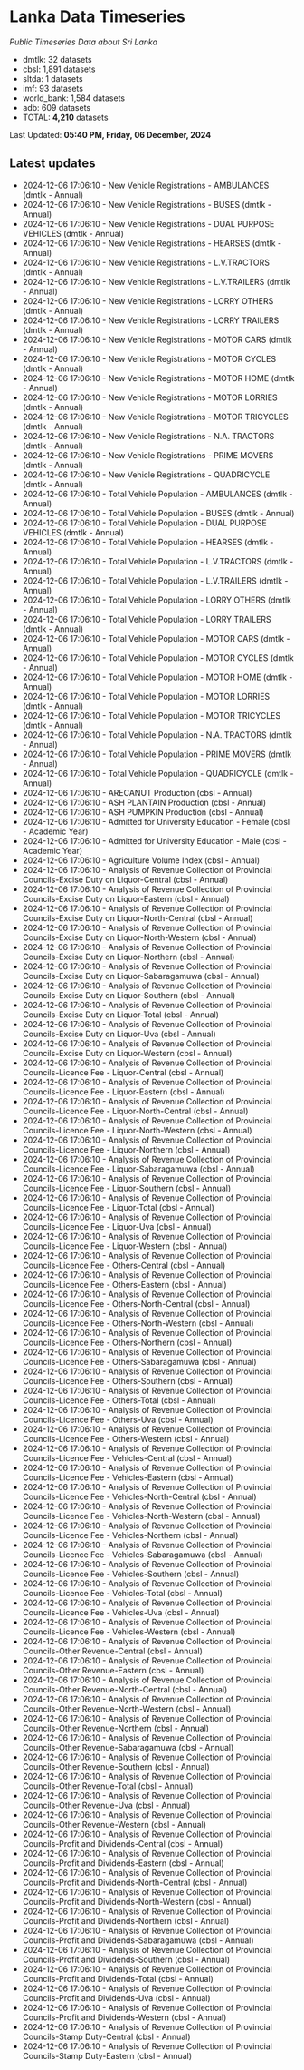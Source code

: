 # Lanka Data Timeseries
*Public Timeseries Data about Sri Lanka*

* dmtlk: 32 datasets
* cbsl: 1,891 datasets
* sltda: 1 datasets
* imf: 93 datasets
* world_bank: 1,584 datasets
* adb: 609 datasets
* TOTAL: **4,210** datasets

Last Updated: **05:40 PM, Friday, 06 December, 2024**

## Latest updates

* 2024-12-06 17:06:10 - New Vehicle Registrations - AMBULANCES (dmtlk - Annual)
* 2024-12-06 17:06:10 - New Vehicle Registrations - BUSES (dmtlk - Annual)
* 2024-12-06 17:06:10 - New Vehicle Registrations - DUAL PURPOSE VEHICLES (dmtlk - Annual)
* 2024-12-06 17:06:10 - New Vehicle Registrations - HEARSES (dmtlk - Annual)
* 2024-12-06 17:06:10 - New Vehicle Registrations - L.V.TRACTORS (dmtlk - Annual)
* 2024-12-06 17:06:10 - New Vehicle Registrations - L.V.TRAILERS (dmtlk - Annual)
* 2024-12-06 17:06:10 - New Vehicle Registrations - LORRY OTHERS (dmtlk - Annual)
* 2024-12-06 17:06:10 - New Vehicle Registrations - LORRY TRAILERS (dmtlk - Annual)
* 2024-12-06 17:06:10 - New Vehicle Registrations - MOTOR CARS (dmtlk - Annual)
* 2024-12-06 17:06:10 - New Vehicle Registrations - MOTOR CYCLES (dmtlk - Annual)
* 2024-12-06 17:06:10 - New Vehicle Registrations - MOTOR HOME (dmtlk - Annual)
* 2024-12-06 17:06:10 - New Vehicle Registrations - MOTOR LORRIES (dmtlk - Annual)
* 2024-12-06 17:06:10 - New Vehicle Registrations - MOTOR TRICYCLES (dmtlk - Annual)
* 2024-12-06 17:06:10 - New Vehicle Registrations - N.A. TRACTORS (dmtlk - Annual)
* 2024-12-06 17:06:10 - New Vehicle Registrations - PRIME MOVERS (dmtlk - Annual)
* 2024-12-06 17:06:10 - New Vehicle Registrations - QUADRICYCLE (dmtlk - Annual)
* 2024-12-06 17:06:10 - Total Vehicle Population - AMBULANCES (dmtlk - Annual)
* 2024-12-06 17:06:10 - Total Vehicle Population - BUSES (dmtlk - Annual)
* 2024-12-06 17:06:10 - Total Vehicle Population - DUAL PURPOSE VEHICLES (dmtlk - Annual)
* 2024-12-06 17:06:10 - Total Vehicle Population - HEARSES (dmtlk - Annual)
* 2024-12-06 17:06:10 - Total Vehicle Population - L.V.TRACTORS (dmtlk - Annual)
* 2024-12-06 17:06:10 - Total Vehicle Population - L.V.TRAILERS (dmtlk - Annual)
* 2024-12-06 17:06:10 - Total Vehicle Population - LORRY OTHERS (dmtlk - Annual)
* 2024-12-06 17:06:10 - Total Vehicle Population - LORRY TRAILERS (dmtlk - Annual)
* 2024-12-06 17:06:10 - Total Vehicle Population - MOTOR CARS (dmtlk - Annual)
* 2024-12-06 17:06:10 - Total Vehicle Population - MOTOR CYCLES (dmtlk - Annual)
* 2024-12-06 17:06:10 - Total Vehicle Population - MOTOR HOME (dmtlk - Annual)
* 2024-12-06 17:06:10 - Total Vehicle Population - MOTOR LORRIES (dmtlk - Annual)
* 2024-12-06 17:06:10 - Total Vehicle Population - MOTOR TRICYCLES (dmtlk - Annual)
* 2024-12-06 17:06:10 - Total Vehicle Population - N.A. TRACTORS (dmtlk - Annual)
* 2024-12-06 17:06:10 - Total Vehicle Population - PRIME MOVERS (dmtlk - Annual)
* 2024-12-06 17:06:10 - Total Vehicle Population - QUADRICYCLE (dmtlk - Annual)
* 2024-12-06 17:06:10 - ARECANUT Production (cbsl - Annual)
* 2024-12-06 17:06:10 - ASH PLANTAIN Production (cbsl - Annual)
* 2024-12-06 17:06:10 - ASH PUMPKIN Production (cbsl - Annual)
* 2024-12-06 17:06:10 - Admitted for University Education - Female (cbsl - Academic Year)
* 2024-12-06 17:06:10 - Admitted for University Education - Male (cbsl - Academic Year)
* 2024-12-06 17:06:10 - Agriculture Volume Index (cbsl - Annual)
* 2024-12-06 17:06:10 - Analysis of Revenue Collection of Provincial Councils-Excise Duty on Liquor-Central (cbsl - Annual)
* 2024-12-06 17:06:10 - Analysis of Revenue Collection of Provincial Councils-Excise Duty on Liquor-Eastern (cbsl - Annual)
* 2024-12-06 17:06:10 - Analysis of Revenue Collection of Provincial Councils-Excise Duty on Liquor-North-Central (cbsl - Annual)
* 2024-12-06 17:06:10 - Analysis of Revenue Collection of Provincial Councils-Excise Duty on Liquor-North-Western (cbsl - Annual)
* 2024-12-06 17:06:10 - Analysis of Revenue Collection of Provincial Councils-Excise Duty on Liquor-Northern (cbsl - Annual)
* 2024-12-06 17:06:10 - Analysis of Revenue Collection of Provincial Councils-Excise Duty on Liquor-Sabaragamuwa (cbsl - Annual)
* 2024-12-06 17:06:10 - Analysis of Revenue Collection of Provincial Councils-Excise Duty on Liquor-Southern (cbsl - Annual)
* 2024-12-06 17:06:10 - Analysis of Revenue Collection of Provincial Councils-Excise Duty on Liquor-Total (cbsl - Annual)
* 2024-12-06 17:06:10 - Analysis of Revenue Collection of Provincial Councils-Excise Duty on Liquor-Uva (cbsl - Annual)
* 2024-12-06 17:06:10 - Analysis of Revenue Collection of Provincial Councils-Excise Duty on Liquor-Western (cbsl - Annual)
* 2024-12-06 17:06:10 - Analysis of Revenue Collection of Provincial Councils-Licence Fee - Liquor-Central (cbsl - Annual)
* 2024-12-06 17:06:10 - Analysis of Revenue Collection of Provincial Councils-Licence Fee - Liquor-Eastern (cbsl - Annual)
* 2024-12-06 17:06:10 - Analysis of Revenue Collection of Provincial Councils-Licence Fee - Liquor-North-Central (cbsl - Annual)
* 2024-12-06 17:06:10 - Analysis of Revenue Collection of Provincial Councils-Licence Fee - Liquor-North-Western (cbsl - Annual)
* 2024-12-06 17:06:10 - Analysis of Revenue Collection of Provincial Councils-Licence Fee - Liquor-Northern (cbsl - Annual)
* 2024-12-06 17:06:10 - Analysis of Revenue Collection of Provincial Councils-Licence Fee - Liquor-Sabaragamuwa (cbsl - Annual)
* 2024-12-06 17:06:10 - Analysis of Revenue Collection of Provincial Councils-Licence Fee - Liquor-Southern (cbsl - Annual)
* 2024-12-06 17:06:10 - Analysis of Revenue Collection of Provincial Councils-Licence Fee - Liquor-Total (cbsl - Annual)
* 2024-12-06 17:06:10 - Analysis of Revenue Collection of Provincial Councils-Licence Fee - Liquor-Uva (cbsl - Annual)
* 2024-12-06 17:06:10 - Analysis of Revenue Collection of Provincial Councils-Licence Fee - Liquor-Western (cbsl - Annual)
* 2024-12-06 17:06:10 - Analysis of Revenue Collection of Provincial Councils-Licence Fee - Others-Central (cbsl - Annual)
* 2024-12-06 17:06:10 - Analysis of Revenue Collection of Provincial Councils-Licence Fee - Others-Eastern (cbsl - Annual)
* 2024-12-06 17:06:10 - Analysis of Revenue Collection of Provincial Councils-Licence Fee - Others-North-Central (cbsl - Annual)
* 2024-12-06 17:06:10 - Analysis of Revenue Collection of Provincial Councils-Licence Fee - Others-North-Western (cbsl - Annual)
* 2024-12-06 17:06:10 - Analysis of Revenue Collection of Provincial Councils-Licence Fee - Others-Northern (cbsl - Annual)
* 2024-12-06 17:06:10 - Analysis of Revenue Collection of Provincial Councils-Licence Fee - Others-Sabaragamuwa (cbsl - Annual)
* 2024-12-06 17:06:10 - Analysis of Revenue Collection of Provincial Councils-Licence Fee - Others-Southern (cbsl - Annual)
* 2024-12-06 17:06:10 - Analysis of Revenue Collection of Provincial Councils-Licence Fee - Others-Total (cbsl - Annual)
* 2024-12-06 17:06:10 - Analysis of Revenue Collection of Provincial Councils-Licence Fee - Others-Uva (cbsl - Annual)
* 2024-12-06 17:06:10 - Analysis of Revenue Collection of Provincial Councils-Licence Fee - Others-Western (cbsl - Annual)
* 2024-12-06 17:06:10 - Analysis of Revenue Collection of Provincial Councils-Licence Fee - Vehicles-Central (cbsl - Annual)
* 2024-12-06 17:06:10 - Analysis of Revenue Collection of Provincial Councils-Licence Fee - Vehicles-Eastern (cbsl - Annual)
* 2024-12-06 17:06:10 - Analysis of Revenue Collection of Provincial Councils-Licence Fee - Vehicles-North-Central (cbsl - Annual)
* 2024-12-06 17:06:10 - Analysis of Revenue Collection of Provincial Councils-Licence Fee - Vehicles-North-Western (cbsl - Annual)
* 2024-12-06 17:06:10 - Analysis of Revenue Collection of Provincial Councils-Licence Fee - Vehicles-Northern (cbsl - Annual)
* 2024-12-06 17:06:10 - Analysis of Revenue Collection of Provincial Councils-Licence Fee - Vehicles-Sabaragamuwa (cbsl - Annual)
* 2024-12-06 17:06:10 - Analysis of Revenue Collection of Provincial Councils-Licence Fee - Vehicles-Southern (cbsl - Annual)
* 2024-12-06 17:06:10 - Analysis of Revenue Collection of Provincial Councils-Licence Fee - Vehicles-Total (cbsl - Annual)
* 2024-12-06 17:06:10 - Analysis of Revenue Collection of Provincial Councils-Licence Fee - Vehicles-Uva (cbsl - Annual)
* 2024-12-06 17:06:10 - Analysis of Revenue Collection of Provincial Councils-Licence Fee - Vehicles-Western (cbsl - Annual)
* 2024-12-06 17:06:10 - Analysis of Revenue Collection of Provincial Councils-Other Revenue-Central (cbsl - Annual)
* 2024-12-06 17:06:10 - Analysis of Revenue Collection of Provincial Councils-Other Revenue-Eastern (cbsl - Annual)
* 2024-12-06 17:06:10 - Analysis of Revenue Collection of Provincial Councils-Other Revenue-North-Central (cbsl - Annual)
* 2024-12-06 17:06:10 - Analysis of Revenue Collection of Provincial Councils-Other Revenue-North-Western (cbsl - Annual)
* 2024-12-06 17:06:10 - Analysis of Revenue Collection of Provincial Councils-Other Revenue-Northern (cbsl - Annual)
* 2024-12-06 17:06:10 - Analysis of Revenue Collection of Provincial Councils-Other Revenue-Sabaragamuwa (cbsl - Annual)
* 2024-12-06 17:06:10 - Analysis of Revenue Collection of Provincial Councils-Other Revenue-Southern (cbsl - Annual)
* 2024-12-06 17:06:10 - Analysis of Revenue Collection of Provincial Councils-Other Revenue-Total (cbsl - Annual)
* 2024-12-06 17:06:10 - Analysis of Revenue Collection of Provincial Councils-Other Revenue-Uva (cbsl - Annual)
* 2024-12-06 17:06:10 - Analysis of Revenue Collection of Provincial Councils-Other Revenue-Western (cbsl - Annual)
* 2024-12-06 17:06:10 - Analysis of Revenue Collection of Provincial Councils-Profit and Dividends-Central (cbsl - Annual)
* 2024-12-06 17:06:10 - Analysis of Revenue Collection of Provincial Councils-Profit and Dividends-Eastern (cbsl - Annual)
* 2024-12-06 17:06:10 - Analysis of Revenue Collection of Provincial Councils-Profit and Dividends-North-Central (cbsl - Annual)
* 2024-12-06 17:06:10 - Analysis of Revenue Collection of Provincial Councils-Profit and Dividends-North-Western (cbsl - Annual)
* 2024-12-06 17:06:10 - Analysis of Revenue Collection of Provincial Councils-Profit and Dividends-Northern (cbsl - Annual)
* 2024-12-06 17:06:10 - Analysis of Revenue Collection of Provincial Councils-Profit and Dividends-Sabaragamuwa (cbsl - Annual)
* 2024-12-06 17:06:10 - Analysis of Revenue Collection of Provincial Councils-Profit and Dividends-Southern (cbsl - Annual)
* 2024-12-06 17:06:10 - Analysis of Revenue Collection of Provincial Councils-Profit and Dividends-Total (cbsl - Annual)
* 2024-12-06 17:06:10 - Analysis of Revenue Collection of Provincial Councils-Profit and Dividends-Uva (cbsl - Annual)
* 2024-12-06 17:06:10 - Analysis of Revenue Collection of Provincial Councils-Profit and Dividends-Western (cbsl - Annual)
* 2024-12-06 17:06:10 - Analysis of Revenue Collection of Provincial Councils-Stamp Duty-Central (cbsl - Annual)
* 2024-12-06 17:06:10 - Analysis of Revenue Collection of Provincial Councils-Stamp Duty-Eastern (cbsl - Annual)